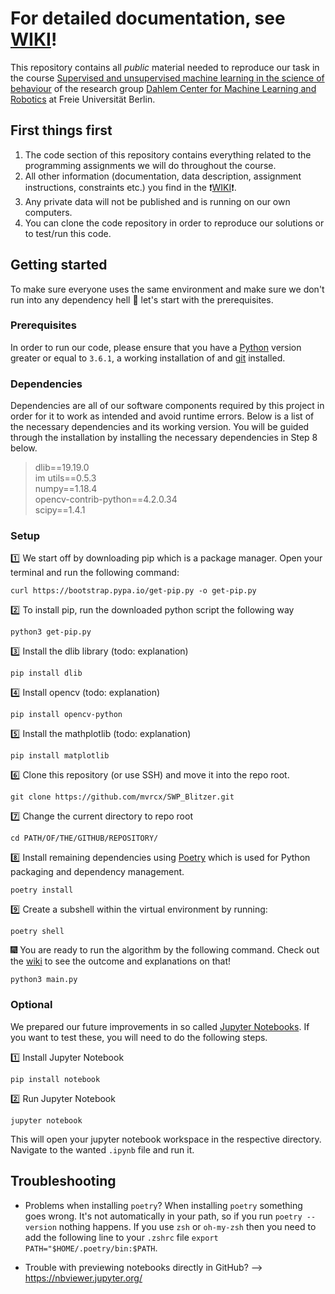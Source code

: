 # For detailed documentation, see [WIKI][3]!


This repository contains all *public* material needed to reproduce our task in the course [Supervised and unsupervised machine learning in the science of behaviour](https://www.mi.fu-berlin.de/inf/groups/ag-ki/Teaching/SS19/SWP-Ueberwachtes-Lernen/index.html) of the research group [Dahlem Center for Machine Learning and Robotics][2] at Freie Universität Berlin.


## First things first
1. The code section of this repository contains everything related to the programming assignments we will do throughout the course.
1. All other information (documentation, data description, assignment instructions, constraints etc.) you find in the ❗[WIKI][3]❗.
1. Any private data will not be published and is running on our own computers. 
1. You can clone the code repository in order to reproduce our solutions or to test/run this code.

## Getting started

To make sure everyone uses the same environment and make sure we don't run into any dependency hell :volcano: let's start with the prerequisites.

### Prerequisites

In order to run our code, please ensure that you have a [Python](https://www.python.org/downloads/) version greater or equal to `3.6.1`, a working installation of and [git][5] installed.

### Dependencies

Dependencies are all of our software components required by this project in order for it to work as intended and avoid runtime errors. Below is a list of the necessary dependencies and its working version. You will be guided through the installation by installing the necessary dependencies in Step 8 below.

> dlib==19.19.0   
> im utils==0.5.3   
> numpy==1.18.4   
> opencv-contrib-python==4.2.0.34   
> scipy==1.4.1


### Setup

:one: We start off by downloading pip which is a package manager. Open your terminal and run the following command:

  	curl https://bootstrap.pypa.io/get-pip.py -o get-pip.py
	
:two: To install pip, run the downloaded python script the following way 
  
  	python3 get-pip.py
  
:three: Install the dlib library (todo: explanation)
  
 	pip install dlib
  
:four: Install opencv (todo: explanation)
  
  	pip install opencv-python
  
:five: Install the mathplotlib (todo: explanation)
  
	pip install matplotlib

:six: Clone this repository (or use SSH) and move it into the repo root.

	git clone https://github.com/mvrcx/SWP_Blitzer.git
	
:seven: Change the current directory to repo root

	cd PATH/OF/THE/GITHUB/REPOSITORY/

:eight: Install remaining dependencies using [Poetry](https://python-poetry.org) which is used for Python packaging and dependency management.

	poetry install
	
:nine: Create a subshell within the virtual environment by running:

	poetry shell

:fireworks: You are ready to run the algorithm by the following command. Check out the [wiki][3] to see the outcome and explanations on that!

	python3 main.py

### Optional

We prepared our future improvements in so called [Jupyter Notebooks](https://jupyter.org/index.html). If you want to test these, you will need to do the following steps.

:one: Install Jupyter Notebook

	pip install notebook

:two: Run Jupyter Notebook

	jupyter notebook

This will open your jupyter notebook workspace in the respective directory. Navigate to the wanted `.ipynb` file and run it.


## Troubleshooting

* Problems when installing `poetry`? When installing `poetry` something goes wrong. It's not automatically in your path, so if you run `poetry --version` nothing happens. If you use `zsh` or `oh-my-zsh` then you need to add the following line to your `.zshrc` file `export PATH="$HOME/.poetry/bin:$PATH`.

* Trouble with previewing notebooks directly in GitHub? --\> https://nbviewer.jupyter.org/


[1]:	https://www.mi.fu-berlin.de/inf/groups/ag-ki/Teaching/SS19/SWP-Ueberwachtes-Lernen/index.html
[2]:	https://www.mi.fu-berlin.de/inf/groups/ag-ki/index.html
[3]:	https://github.com/mvrcx/SWP_Blitzer/wiki/Documentation
[4]:	https://python-poetry.org/docs/
[5]:	https://git-scm.com/book/en/v2/Getting-Started-Installing-Git

